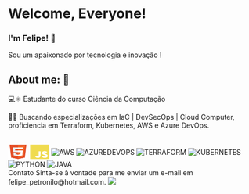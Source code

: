 # Welcome, Everyone!
### I'm Felipe! 🥷
Sou um apaixonado por tecnologia e inovação !
## About me: 👋
💻⚛ Estudante do curso Ciência da Computação

🧑‍💻 Buscando especializações em IaC | DevSecOps | Cloud Computer, proficiencia em Terraform, Kubernetes, AWS e Azure DevOps.

<div style="display: inline_block"><br>
  <img align="center" alt="HTML5" height="30" width="40" src="https://raw.githubusercontent.com/devicons/devicon/master/icons/html5/html5-original.svg">
  <img align="center" alt="JS" height="30" width="40" src="https://raw.githubusercontent.com/devicons/devicon/master/icons/javascript/javascript-plain.svg">
  <img align="center" alt="AWS"height="30" width="40" src="https://cdn.jsdelivr.net/gh/devicons/devicon/icons/amazonwebservices/amazonwebservices-original-wordmark.svg">
  <img align="center" alt="AZUREDEVOPS"height="30" width="40" src="https://cdn.jsdelivr.net/gh/devicons/devicon/icons/azuredevops/azuredevops-original.svg">
  <img align="center" alt="TERRAFORM"height="30" width="40" src="https://cdn.jsdelivr.net/gh/devicons/devicon/icons/terraform/terraform-original.svg">
  <img align="center" alt="KUBERNETES"height="30" width="40" src="https://cdn.jsdelivr.net/gh/devicons/devicon/icons/kubernetes/kubernetes-original.svg">
  <img align="center" alt="PYTHON" height="30" width="40" src="https://cdn.jsdelivr.net/gh/devicons/devicon/icons/python/python-original.svg">
  <img align="center" alt="JAVA" height="30" width="40" src="https://cdn.jsdelivr.net/gh/devicons/devicon/icons/java/java-original.svg">
</div>


<div> 
Contato
Sinta-se à vontade para me enviar um e-mail em felipe_petronilo@hotmail.com.
<a href = "https://github.com/FelipePetronilo"><img src="https://img.shields.io/badge/https%3A%2F%2Fimg.shields.io%2Fbadge%2FGitHub%3Fstyle%3Dfor-the-badge%26logo%3Dgithub%26logoColor%3D%23181717?style=for-the-badge&logo=github&logoSize=https%3A%2F%2Fgithub.com%2FFelipePetronilo&label=GitHub&labelColor=%23181717
" target="_blank"></a>
 

</div>

<!--
**FelipePetronilo/FelipePetronilo** is a ✨ _special_ ✨ repository because its `README.md` (this file) appears on your GitHub profile.
Here are some ideas to get you started:

- 🔭 I’m currently working on ...
- 🌱 I’m currently learning ...
- 👯 I’m looking to collaborate on ...
- 🤔 I’m looking for help with ...
- 💬 Ask me about ...
- 📫 How to reach me: ...
- 😄 Pronouns: ...
- ⚡ Fun fact: ...
-->
